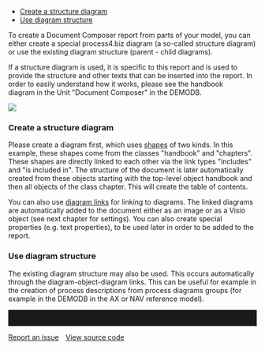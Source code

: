 -   [Create a structure diagram](#create-a-structure-diagram)
-   [Use diagram structure](#use-diagram-structure)

To create a Document Composer report from parts of your model, you can
either create a special process4.biz diagram (a so-called structure
diagram) or use the existing diagram structure (parent - child
diagrams). 

If a structure diagram is used, it is specific to this report and is
used to provide the structure and other texts that can be inserted into
the report. In order to easily understand how it works, please see the
handbook diagram in the Unit "Document Composer" in the DEMODB.

![](//images.ctfassets.net/utx1h0gfm1om/1AvpOAztDi2i2mkEQ4UeYC/54642d7f8a71a0d9250904b48f48bfea/329494.png)


### Create a structure diagram

Please create a diagram first, which
uses [shapes](shapes-stencils-and-templates) of two kinds. In this example,
these shapes come from the classes "handbook" and "chapters". These
shapes are directly linked to each other via the link types "includes"
and "is included in". The structure of the document is later
automatically created from these objects starting with the top-level
object handbook and then all objects of the class chapter. This will
create the table of contents.

You can also use [diagram links](links) for linking to diagrams. The
linked diagrams are automatically added to the document either as an
image or as a Visio object (see next chapter for settings). You can also
create special properties (e.g. text properties), to be used later in
order to be added to the report.

### Use diagram structure

The existing diagram structure may also be used. This occurs
automatically through the diagram-object-diagram links. This can be
useful for example in the creation of process descriptions from process
diagrams groups (for example in the DEMODB in the AX or NAV reference
model).
 


<hr style="padding-top:2rem" />
<a href="https://github.com/process4/docs/issues" target="_blank" class="bgw btn btn-primary btn-lg shadow-sm">Report an issue</a>
<a href="https://github.com/process4/docs" target="_blank" class="bgw btn btn-primary btn-lg shadow-sm" style="margin-left:10px;">View source code</a>